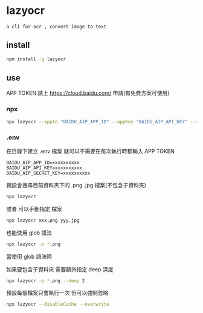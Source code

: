 # lazyocr

    a cli for ocr , convert image to text

## install

```bash
npm install -g lazyocr
```

## use

APP TOKEN 請上 https://cloud.baidu.com/ 申請(有免費方案可使用)

### npx

```bash
npx lazyocr --appId "BAIDU_AIP_APP_ID" --appKey "BAIDU_AIP_API_KEY" --secretKey "BAIDU_AIP_SECRET_KEY" 
```

### .env

在目錄下建立 .env 檔案 就可以不需要在每次執行時都輸入 APP TOKEN

```dotenv
BAIDU_AIP_APP_ID=xxxxxxxxxx
BAIDU_AIP_API_KEY=xxxxxxxxxx
BAIDU_AIP_SECRET_KEY=xxxxxxxxxx
```

預設會搜尋目前資料夾下的 .png .jpg 檔案(不包含子資料夾)

```bash
npx lazyocr
```

或者 可以手動指定 檔案

```bash
npx lazyocr xxx.png yyy.jpg
```

也能使用 glob 語法

```bash
npx lazyocr -p *.png
```

當使用 glob 語法時

如果要包含子資料夾 需要額外指定 deep 深度

```bash
npx lazyocr -p *.png --deep 2
```

預設每個檔案只會執行一次 但可以強制忽略

```bash
npx lazyocr --disableCache --overwrite
```
